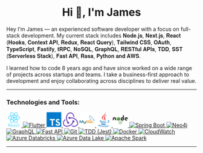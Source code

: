 <h1 align="center">Hi 👋, I'm James</h1>
<!--  <h3 align="center">A Software Engineer/Data Scientist based in United Kingdom</h3>  -->

Hey I’m James — an experienced software developer with a focus on full-stack development. My current stack includes 𝐍𝐨𝐝𝐞.𝐣𝐬, 𝐍𝐞𝐱𝐭.𝐣𝐬, 𝐑𝐞𝐚𝐜𝐭 (𝐇𝐨𝐨𝐤𝐬, 𝐂𝐨𝐧𝐭𝐞𝐱𝐭 𝐀𝐏𝐈, 𝐑𝐞𝐝𝐮𝐱, 𝐑𝐞𝐚𝐜𝐭 𝐐𝐮𝐞𝐫𝐲), 𝐓𝐚𝐢𝐥𝐰𝐢𝐧𝐝 𝐂𝐒𝐒, 𝐎𝐀𝐮𝐭𝐡, 𝐓𝐲𝐩𝐞𝐒𝐜𝐫𝐢𝐩𝐭, 𝐅𝐚𝐬𝐭𝐢𝐟𝐲, 𝐭𝐑𝐏𝐂, 𝐍𝐨𝐒𝐐𝐋, 𝐆𝐫𝐚𝐩𝐡𝐐𝐋, 𝐑𝐄𝐒𝐓𝐟𝐮𝐥 𝐀𝐏𝐈𝐬, 𝐓𝐃𝐃, 𝐒𝐒𝐓 (𝐒𝐞𝐫𝐯𝐞𝐫𝐥𝐞𝐬𝐬 𝐒𝐭𝐚𝐜𝐤), 𝐅𝐚𝐬𝐭 𝐀𝐏𝐈, 𝐑𝐚𝐬𝐚, 𝐏𝐲𝐭𝐡𝐨𝐧 𝐚𝐧𝐝 𝐀𝐖𝐒.

I learned how to code 8 years ago and have since worked on a wide range of projects across startups and teams. I take a business-first approach to development and enjoy collaborating across disciplines to deliver real value.

<!-- - I also have experience building a company, where I developed MVPs, secured grants, led a team, and worked with stakeholders at venues including the O2 Arena, Harvey Nichols, and the Francis Crick Institute.  -->

<!-- - I advocate for TDD and have experience in unit testing using frameworks such as jsdom, Jest, and JUnit. I prefer to keep my code DIY, applying SOLID principles and adopting good design patterns (structural, creational, and behavioral). Additionally, I manage my workflow using CI/CD and Docker. I possess a good understanding of data structures and algorithms. -->

<!-- - Throughout my career, I have a proven track record of managing and building projects. I consistently adopt a business-oriented approach to software development, ensuring I understand users' and data requirements and work agilely to meet their demands. I have experience working independently and in cross-functional teams (both technical and non-technical members) to deliver solutions. Additionally, I founded my own company where I built MVPs, pitched ideas, secured grants, hired and led teams, and managed multiple stakeholders including investors, board members, teams, and alpha testing (at venues such as O2 Stadium, Harvey Nichols, Francis Crick Institute, and more). -->

<!-- - During my career break, I enrolled in a bootcamp to learn machine learning and generative AI, which I have been integrating into software development.  -->

<!-- - As I prepare to return to work, I am eager to find a steady job where I can settle down and contribute to the company's success. I am enthusiastic about making a positive impact at work, helping customers solve problems, collaborating with a new team, and learning from each other. -->

<!-- - For examples of my past work projects, please visit my website https://create-react-app-three-self-49.vercel.app/ . -->

------

<h3 align="left">Technologies and Tools:</h3>
<p align="left">
  <a href="https://reactjs.org/" target="_blank" rel="noopener noreferrer">
    <img src="https://raw.githubusercontent.com/devicons/devicon/master/icons/react/react-original-wordmark.svg" alt="React" width="40" height="40"/>
  </a>
  <a href="https://flutter.dev/" target="_blank" rel="noopener noreferrer">
    <img src="https://www.vectorlogo.zone/logos/flutterio/flutterio-icon.svg" alt="Flutter" width="40" height="40"/>
  </a>
  <a href="https://www.typescriptlang.org/" target="_blank" rel="noopener noreferrer">
    <img src="https://raw.githubusercontent.com/devicons/devicon/master/icons/typescript/typescript-original.svg" alt="TypeScript" width="40" height="40"/>
  </a>
  <a href="https://redux.js.org/" target="_blank" rel="noopener noreferrer">
    <img src="https://raw.githubusercontent.com/devicons/devicon/master/icons/redux/redux-original.svg" alt="Redux" width="40" height="40"/>
  </a>
  <a href="https://www.mysql.com/" target="_blank" rel="noopener noreferrer">
    <img src="https://raw.githubusercontent.com/devicons/devicon/master/icons/mysql/mysql-original-wordmark.svg" alt="SQL (MySQL)" width="40" height="40"/>
  </a>
  <a href="https://www.java.com/" target="_blank" rel="noopener noreferrer">
    <img src="https://raw.githubusercontent.com/devicons/devicon/master/icons/java/java-original.svg" alt="Java" width="40" height="40"/>
  </a>
  <a href="https://nodejs.org/" target="_blank" rel="noopener noreferrer">
    <img src="https://raw.githubusercontent.com/devicons/devicon/master/icons/nodejs/nodejs-original-wordmark.svg" alt="Node.js" width="40" height="40"/>
  </a>
  <a href="https://spring.io/projects/spring-boot" target="_blank" rel="noopener noreferrer">
    <img src="https://www.vectorlogo.zone/logos/springio/springio-icon.svg" alt="Spring Boot" width="40" height="40"/>
  </a>
  <a href="https://neo4j.com/" target="_blank" rel="noopener noreferrer">
    <img src="https://www.vectorlogo.zone/logos/neo4j/neo4j-icon.svg" alt="Neo4j" width="40" height="40"/>
  </a>
  <a href="https://graphql.org/" target="_blank" rel="noopener noreferrer">
    <img src="https://www.vectorlogo.zone/logos/graphql/graphql-icon.svg" alt="GraphQL" width="40" height="40"/>
  </a>
  <a href="https://fastapi.tiangolo.com/" target="_blank" rel="noopener noreferrer">
    <img src="https://www.vectorlogo.zone/logos/python/python-icon.svg" alt="Fast API" width="40" height="40"/>
  </a>
  <a href="https://git-scm.com/" target="_blank" rel="noopener noreferrer">
    <img src="https://www.vectorlogo.zone/logos/git-scm/git-scm-icon.svg" alt="Git" width="40" height="40"/>
  </a>
  <a href="https://jestjs.io/" target="_blank" rel="noopener noreferrer">
    <img src="https://www.vectorlogo.zone/logos/jestjsio/jestjsio-icon.svg" alt="TDD (Jest)" width="40" height="40"/>
  </a>
  <a href="https://www.docker.com/" target="_blank" rel="noopener noreferrer">
    <img src="https://www.vectorlogo.zone/logos/docker/docker-icon.svg" alt="Docker" width="40" height="40"/>
  </a>
  <a href="https://aws.amazon.com/cloudwatch/" target="_blank" rel="noopener noreferrer">
    <img src="https://www.vectorlogo.zone/logos/amazon_cloudwatch/amazon_cloudwatch-icon.svg" alt="CloudWatch" width="40" height="40"/>
  </a>
  <a href="https://databricks.com/" target="_blank" rel="noopener noreferrer">
    <img src="https://www.vectorlogo.zone/logos/databricks/databricks-icon.svg" alt="Azure Databricks" width="40" height="40"/>
  </a>
  <a href="https://azure.microsoft.com/en-us/services/storage/data-lake-storage/" target="_blank" rel="noopener noreferrer">
    <img src="https://www.vectorlogo.zone/logos/microsoft_azure/microsoft_azure-icon.svg" alt="Azure Data Lake" width="40" height="40"/>
  </a>
  <a href="https://spark.apache.org/" target="_blank" rel="noopener noreferrer">
    <img src="https://www.vectorlogo.zone/logos/apache_spark/apache_spark-icon.svg" alt="Apache Spark" width="40" height="40"/>
  </a>

</p>


----

<!-- <p><img align="left" src="https://github-readme-stats.vercel.app/api/top-langs?username=environmentallyconsciouscoder&show_icons=true&locale=en&layout=compact" alt="environmentallyconsciouscoder" /></p> -->

<!-- 
<p>&nbsp;<img align="center" src="https://github-readme-stats.vercel.app/api?username=environmentallyconsciouscoder&show_icons=true&locale=en" alt="environmentallyconsciouscoder" /></p>

<div align='center'>
<h2> 🏆 GitHub Trophies </h2>


<p align="left"> <a href="https://github.com/ryo-ma/github-profile-trophy"><img src="https://github-profile-trophy.vercel.app/?username=environmentallyconsciouscoder" alt="environmentallyconsciouscoder" /></a> </p>
-->
